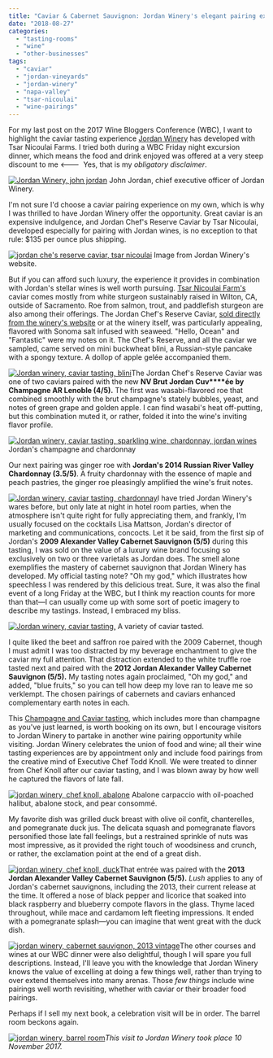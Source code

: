 ```yaml
---
title: "Caviar & Cabernet Sauvignon: Jordan Winery's elegant pairing experiences"
date: "2018-08-27"
categories:
  - "tasting-rooms"
  - "wine"
  - "other-businesses"
tags:
  - "caviar"
  - "jordan-vineyards"
  - "jordan-winery"
  - "napa-valley"
  - "tsar-nicoulai"
  - "wine-pairings"
---
```


For my last post on the 2017 Wine Bloggers Conference (WBC), I want to highlight the caviar tasting experience [Jordan Winery](https://www.jordanwinery.com/rewards/champagne-caviar-tasting) has developed with Tsar Nicoulai Farms. I tried both during a WBC Friday night excursion dinner, which means the food and drink enjoyed was offered at a very steep discount to me <---  Yes, that is my _obligatory disclaimer_.




<div class="caption">

[![Jordan Winery, john jordan](http://s3.amazonaws.com/thegourmez-wpmedia/2018/08/2017_WBC_268-500x356.jpg)](http://s3.amazonaws.com/thegourmez-wpmedia/2018/08/2017_WBC_268.jpg) John Jordan, chief executive officer of Jordan Winery.</div>


I'm not sure I'd choose a caviar pairing experience on my own, which is why I was thrilled to have Jordan Winery offer the opportunity. Great caviar is an expensive indulgence, and Jordan Chef's Reserve Caviar by Tsar Nicoulai, developed especially for pairing with Jordan wines, is no exception to that rule: $135 per ounce plus shipping.




<div class="caption">

[![jordan che's reserve caviar, tsar nicoulai](http://s3.amazonaws.com/thegourmez-wpmedia/2018/08/Jordan-Chef-s-Reserve-Caviar-Category.jpg)](http://s3.amazonaws.com/thegourmez-wpmedia/2018/08/Jordan-Chef-s-Reserve-Caviar-Category.jpg) Image from Jordan Winery's website.</div>


But if you can afford such luxury, the experience it provides in combination with Jordan's stellar wines is well worth pursuing. [Tsar Nicoulai Farm's](https://tsarnicoulai.com/) caviar comes mostly from white sturgeon sustainably raised in Wilton, CA, outside of Sacramento. Roe from salmon, trout, and paddlefish sturgeon are also among their offerings. The Jordan Chef's Reserve Caviar, [sold directly from the winery's website](https://www.jordanwinery.com/shop/product/shop-product/jordan-chefs-reserve-caviar-by-tsar-nicoulai) or at the winery itself, was particularly appealing, flavored with Sonoma salt infused with seaweed. "Hello, Ocean" and "Fantastic" were my notes on it. The Chef's Reserve, and all the caviar we sampled, came served on mini buckwheat blini, a Russian-style pancake with a spongy texture. A dollop of apple gelée accompanied them.

[![Jordan winery, caviar tasting, blini](http://s3.amazonaws.com/thegourmez-wpmedia/2018/08/2017_WBC_239-500x333.jpg)](http://s3.amazonaws.com/thegourmez-wpmedia/2018/08/2017_WBC_239.jpg)The Jordan Chef's Reserve Caviar was one of two caviars paired with the new **NV Brut Jordan Cuv****ée by Champagne AR Lenoble (4/5).** The first was wasabi-flavored roe that combined smoothly with the brut champagne's stately bubbles, yeast, and notes of green grape and golden apple. I can find wasabi's heat off-putting, but this combination muted it, or rather, folded it into the wine's inviting flavor profile.




<div class="caption">

[![Jordan winery, caviar tasting, sparkling wine, chardonnay, jordan wines](http://s3.amazonaws.com/thegourmez-wpmedia/2018/08/2017_WBC_240-500x335.jpg)](http://s3.amazonaws.com/thegourmez-wpmedia/2018/08/2017_WBC_240.jpg) Jordan's champagne and chardonnay</div>


Our next pairing was ginger roe with **Jordan's 2014 Russian River Valley Chardonnay (3.5/5)**. A fruity chardonnay with the essence of maple and peach pastries, the ginger roe pleasingly amplified the wine's fruit notes.

[![Jordan winery, caviar tasting, chardonnay](http://s3.amazonaws.com/thegourmez-wpmedia/2018/08/2017_WBC_253-500x333.jpg)](http://s3.amazonaws.com/thegourmez-wpmedia/2018/08/2017_WBC_253.jpg)I have tried Jordan Winery's wares before, but only late at night in hotel room parties, when the atmosphere isn't quite right for fully appreciating them, and frankly, I’m usually focused on the cocktails Lisa Mattson, Jordan's director of marketing and communications, concocts. Let it be said, from the first sip of Jordan's **2009 Alexander Valley Cabernet Sauvignon (5/5)** during this tasting, I was sold on the value of a luxury wine brand focusing so exclusively on two or three varietals as Jordan does. The smell alone exemplifies the mastery of cabernet sauvignon that Jordan Winery has developed. My official tasting note? "Oh my god," which illustrates how speechless I was rendered by this delicious treat. Sure, it was also the final event of a long Friday at the WBC, but I think my reaction counts for more than that—I can usually come up with some sort of poetic imagery to describe my tastings. Instead, I embraced my bliss.




<div class="caption">

[![Jordan winery, caviar tasting,](http://s3.amazonaws.com/thegourmez-wpmedia/2018/08/2017_WBC_237-500x353.jpg)](http://s3.amazonaws.com/thegourmez-wpmedia/2018/08/2017_WBC_237.jpg) A variety of caviar tasted.</div>


I quite liked the beet and saffron roe paired with the 2009 Cabernet, though I must admit I was too distracted by my beverage enchantment to give the caviar my full attention. That distraction extended to the white truffle roe tasted next and paired with the **2012 Jordan Alexander Valley Cabernet Sauvignon (5/5).** My tasting notes again proclaimed, "Oh my god," and added, "blue fruits," so you can tell how deep my love ran to leave me so verklempt. The chosen pairings of cabernets and caviars enhanced complementary earth notes in each.

This [Champagne and Caviar tasting](https://www.jordanwinery.com/rewards/champagne-caviar-tasting), which includes more than champagne as you've just learned, is worth booking on its own, but I encourage visitors to Jordan Winery to partake in another wine pairing opportunity while visiting. Jordan Winery celebrates the union of food and wine; all their wine tasting experiences are by appointment only and include food pairings from the creative mind of Executive Chef Todd Knoll. We were treated to dinner from Chef Knoll after our caviar tasting, and I was blown away by how well he captured the flavors of late fall.




<div class="caption">

[![jordan winery, chef knoll, abalone](http://s3.amazonaws.com/thegourmez-wpmedia/2018/08/2017_WBC_249-500x333.jpg)](http://s3.amazonaws.com/thegourmez-wpmedia/2018/08/2017_WBC_249.jpg) Abalone carpaccio with oil-poached halibut, abalone stock, and pear consommé.</div>


My favorite dish was grilled duck breast with olive oil confit, chanterelles, and pomegranate duck jus. The delicata squash and pomegranate flavors personified those late fall feelings, but a restrained sprinkle of nuts was most impressive, as it provided the right touch of woodsiness and crunch, or rather, the exclamation point at the end of a great dish.

[![jordan winery, chef knoll, duck](http://s3.amazonaws.com/thegourmez-wpmedia/2018/08/2017_WBC_251-500x358.jpg)](http://s3.amazonaws.com/thegourmez-wpmedia/2018/08/2017_WBC_251.jpg)That entrée was paired with the **2013 Jordan Alexander Valley Cabernet Sauvignon (5/5).** _Lush_ applies to any of Jordan's cabernet sauvignons, including the 2013, their current release at the time. It offered a nose of black pepper and licorice that soaked into black raspberry and blueberry compote flavors in the glass. Thyme laced throughout, while mace and cardamom left fleeting impressions. It ended with a pomegranate splash—you can imagine that went great with the duck dish.

[![jordan winery, cabernet sauvignon, 2013 vintage](http://s3.amazonaws.com/thegourmez-wpmedia/2018/08/2017_WBC_254-500x333.jpg)](http://s3.amazonaws.com/thegourmez-wpmedia/2018/08/2017_WBC_254.jpg)The other courses and wines at our WBC dinner were also delightful, though I will spare you full descriptions. Instead, I'll leave you with the knowledge that Jordan Winery knows the value of excelling at doing a few things well, rather than trying to over extend themselves into many arenas. Those _few things_ include wine pairings well worth revisiting, whether with caviar or their broader food pairings.

Perhaps if I sell my next book, a celebration visit will be in order. The barrel room beckons again.

[![jordan winery, barrel room](http://s3.amazonaws.com/thegourmez-wpmedia/2018/08/2017_WBC_233-500x333.jpg)](http://s3.amazonaws.com/thegourmez-wpmedia/2018/08/2017_WBC_233.jpg)_This visit to Jordan Winery took place 10 November 2017._

